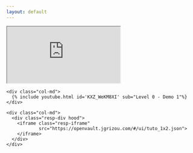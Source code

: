 ```yaml
---
layout: default
---
```


<div class="resp-div hood">
  <iframe class="resp-iframe"
          src="https://openvault.jgrizou.com/#/ui/tuto_1x2.json">
  </iframe>
</div>


<div class="container">
  <div class="row align-items-center justify-content-center">


    <div class="col-md">
      {% include youtube.html id='KXZ_WeKM8XI' sub="Level 0 - Demo 1"%}
    </div>

    <div class="col-md">
      <div class="resp-div hood">
        <iframe class="resp-iframe"
                src="https://openvault.jgrizou.com/#/ui/tuto_1x2.json">
        </iframe>
      </div>
    </div>

  </div>
</div>
